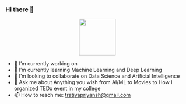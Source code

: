 ### Hi there 👋

<div id="header" align="center">
  <img src="https://media.giphy.com/media/PjJ1cLHqLEveXysGDB/giphy-downsized-large.gif" width="100"/>
</div>

- 🔭 I’m currently working on 
- 🌱 I’m currently learning Machine Learning and Deep Learning
- 👯 I’m looking to collaborate on Data Science and Artficial Intelligence
- 💬 Ask me about Anything you wish from AI/ML to Movies to How I organized TEDx event in my college
- 📫 How to reach me: tratiyapriyansh@gmail.com

<!--
**PriyanshTratiya/PriyanshTratiya** is a ✨ _special_ ✨ repository because its `README.md` (this file) appears on your GitHub profile.

Here are some ideas to get you started:

- 🔭 I’m currently working on ...
- 🌱 I’m currently learning ...
- 👯 I’m looking to collaborate on ...
- 🤔 I’m looking for help with ...
- 💬 Ask me about ...
- 📫 How to reach me: ...
- 😄 Pronouns: ...
- ⚡ Fun fact: ...
-->

